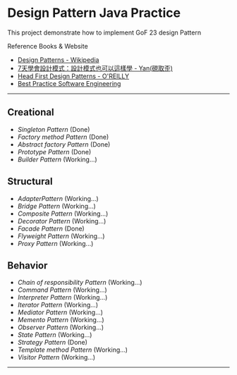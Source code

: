 # Design Pattern Java Practice

This project demonstrate how to implement GoF 23 design Pattern

Reference Books & Website
* [Design Patterns - Wikipedia](https://en.wikipedia.org/wiki/Design_Patterns#Creational)
* [7天學會設計模式：設計模式也可以這樣學 - Yan(硯取歪)](https://books.google.com.tw/books/about/7%E5%A4%A9%E5%AD%B8%E6%9C%83%E8%A8%AD%E8%A8%88%E6%A8%A1%E5%BC%8F_%E8%A8%AD%E8%A8%88%E6%A8%A1%E5%BC%8F%E4%B9%9F.html?id=TbBDDwAAQBAJ&redir_esc=y)
* [Head First Design Patterns - O'REILLY](http://shop.oreilly.com/product/9780596007126.do)
* [Best Practice Software Engineering](http://best-practice-software-engineering.ifs.tuwien.ac.at/patterns/factory.html)


***
## Creational
* _Singleton Pattern_ (Done)
* _Factory method Pattern_ (Done)
* _Abstract factory Pattern_ (Done)
* _Prototype Pattern_ (Done)
* _Builder Pattern_ (Working...)

## Structural
* _AdapterPattern_ (Working...)
* _Bridge Pattern_ (Working...)
* _Composite Pattern_ (Working...)
* _Decorator Pattern_ (Working...)
* _Facade Pattern_ (Done)
* _Flyweight Pattern_ (Working...)
* _Proxy Pattern_ (Working...)

## Behavior
* _Chain of responsibility Pattern_ (Working...)
* _Command Pattern_ (Working...)
* _Interpreter Pattern_ (Working...)
* _Iterator Pattern_ (Working...)
* _Mediator Pattern_ (Working...)
* _Memento Pattern_ (Working...)
* _Observer Pattern_ (Working...)
* _State Pattern_ (Working...)
* _Strategy Pattern_ (Done)
* _Template method Pattern_ (Working...)
* _Visitor Pattern_ (Working...)


***